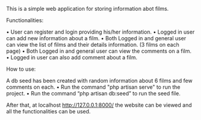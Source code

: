 
This is a simple web application for storing information abot films.

Functionalities:

•	User can register and login providing his/her information.
•	Logged in user can add new information about a film.
•	Both Logged in and general user can view the list of films and their details information. (3 films on each page)
•	Both Logged in and general user can view the comments on a film.
•	Logged in user can also add comment about a film.

How to use:

A db seed has been created with random information about 6 films and few comments on each.
•	Run the command "php artisan serve" to run the project.
•	Run the command “php artisan db:seed” to run the seed file.


After that, at localhost http://127.0.0.1:8000/ the website can be viewed and all the functionalities can be used.
